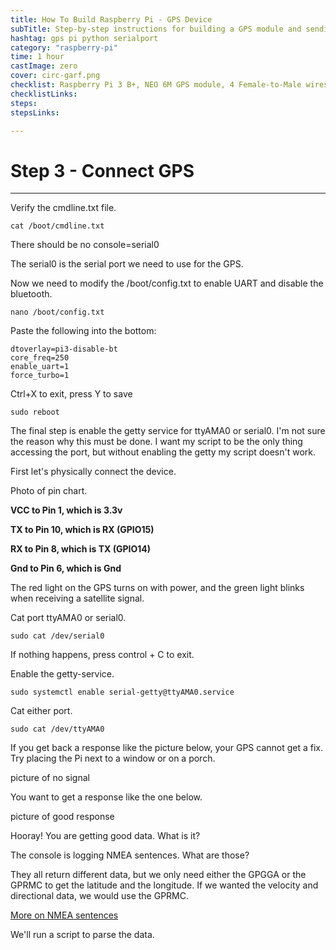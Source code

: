 ```yaml
---
title: How To Build Raspberry Pi - GPS Device
subTitle: Step-by-step instructions for building a GPS module and sending the data to a server
hashtag: gps pi python serialport
category: "raspberry-pi"
time: 1 hour
castImage: zero
cover: circ-garf.png
checklist: Raspberry Pi 3 B+, NEO 6M GPS module, 4 Female-to-Male wires, 4 Female headers, Sautering iron, Solder wire, External moniter with HDMI cord + lightening port adpater (for Mac users) + keyboard and mouse OR Pi wireless dongle OR ethernet cable + USB adapter (for Mac users), Battery (not necessary for testing), Wifi (not necessary for testing), Patience (last but NOT LEAST!)
checklistLinks:
steps:
stepsLinks:

---
```


<h1 id="3" style="font-weight: bold">Step 3 - Connect GPS</h1>

***


Verify the cmdline.txt file.
```
cat /boot/cmdline.txt
```
There should be no console=serial0

The serial0 is the serial port we need to use for the GPS.

Now we need to modify the /boot/config.txt to enable UART and disable the bluetooth.
```
nano /boot/config.txt
```
Paste the following into the bottom:
```
dtoverlay=pi3-disable-bt
core_freq=250
enable_uart=1
force_turbo=1
```
Ctrl+X to exit, press Y to save
```
sudo reboot
```

The final step is enable the getty service for ttyAMA0 or serial0. I'm not sure the reason why this must be done. I want my script to be the only thing accessing the port, but without enabling the getty my script doesn't work.

First let's physically connect the device.

Photo of pin chart.

**VCC to Pin 1, which is 3.3v**

**TX to Pin 10, which is RX (GPIO15)**

**RX to Pin 8, which is TX (GPIO14)**

**Gnd to Pin 6, which is Gnd**

The red light on the GPS turns on with power, and the green light blinks when receiving a satellite signal.

Cat port ttyAMA0 or serial0.
```
sudo cat /dev/serial0
```
If nothing happens, press control + C to exit.

Enable the getty-service.
```
sudo systemctl enable serial-getty@ttyAMA0.service
```
Cat either port.
```
sudo cat /dev/ttyAMA0
```
If you get back a response like the picture below, your GPS cannot get a fix. Try placing the Pi next to a window or on a porch.

picture of no signal

You want to get a response like the one below.

picture of good response

Hooray! You are getting good data. What is it?

The console is logging NMEA sentences. What are those?

They all return different data, but we only need either the GPGGA or the GPRMC to get the latitude and the longitude. If we wanted the velocity and directional data, we would use the GPRMC.

<a href="https://www.youtube.com/watch?v=AXwSYz6htsg&index=24&list=LLUS9Tv-pcbyrIL0noeS5Jmg&t=0s" target="_blank">More on NMEA sentences</a>

We'll run a script to parse the data.
